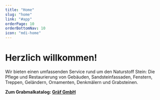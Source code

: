 ```yaml
---
title: "Home"
slug: "home"
link: "#app"
orderPage: 10
orderBottomNav: 10
icon: "mdi-home"
---
```


<HeroSection :img="{src: 'banner.webp'}">

# Herzlich willkommen!

Wir bieten einen umfassenden Service rund um den Naturstoff Stein: Die Pflege und Restaurierung von Gebäuden, Sandsteinfassaden, Fenstern, Treppen, Geländern, Ornamenten, Denkmälern und Grabsteinen.

**Zum Grabmalkatalog: [Gräf GmbH](https://www.graef-granit.de/content/produkte)**

</HeroSection>

<Wave color="var(--color-bgr)" background="var(--color-bgr2)"></Wave>
